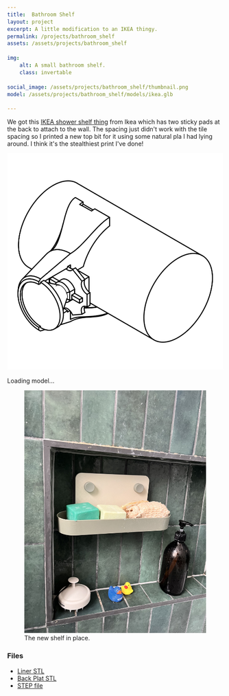```yaml
---
title:  Bathroom Shelf
layout: project
excerpt: A little modification to an IKEA thingy.
permalink: /projects/bathroom_shelf
assets: /assets/projects/bathroom_shelf

img:
    alt: A small bathroom shelf.
    class: invertable

social_image: /assets/projects/bathroom_shelf/thumbnail.png
model: /assets/projects/bathroom_shelf/models/ikea.glb

---
```

We got this [IKEA shower shelf thing][shelf] from Ikea which has two sticky pads at the back to attach to the wall. The spacing just didn't work with the tile spacing so I printed a new top bit for it using some natural pla I had lying around.  I think it's the stealthiest print I've done!

<!-- {% include mastodon_post.html post_id = "111822564173512216" %} -->

<outline-model-viewer model = "/assets/projects/bathroom_shelf/models/model.glb" camera='{"position":[-10.52,2.5,2.313],"rotation":[-0.8243,-1.258,-0.7995],"zoom":436.67440926643843,"target":[0,0,0]}'>
    <img class="outline-model-poster no-wc" src = "/assets/projects/bike_lights/thumbnail.svg">
    <p class="has-wc">Loading model...</p>
</outline-model-viewer>


<figure>
<img src="/assets/projects/bathroom_shelf/test.jpeg" alt="test">
<figcaption>The new shelf in place.</figcaption>
</figure>

### Files

* [Liner STL][liner]
* [Back Plat STL][back_plate]
* [STEP file][step]

[liner]: {{page.assets}}/models/liner.stl
[back_plate]: {{page.assets}}/models/back_plate.stl
[step]: {{page.assets}}/models/soap_tray.step
[shelf]: https://www.ikea.com/gb/en/p/oebonaes-wall-shelf-with-suction-cup-grey-green-00498896/